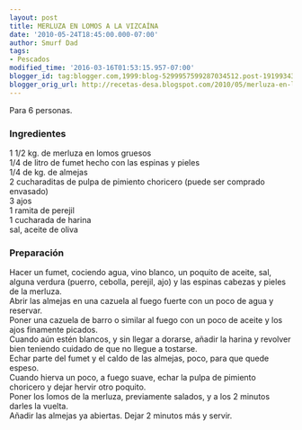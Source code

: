 ```yaml
---
layout: post
title: MERLUZA EN LOMOS A LA VIZCAÍNA
date: '2010-05-24T18:45:00.000-07:00'
author: Smurf Dad
tags:
- Pescados
modified_time: '2016-03-16T01:53:15.957-07:00'
blogger_id: tag:blogger.com,1999:blog-5299957599287034512.post-1919934352556077406
blogger_orig_url: http://recetas-desa.blogspot.com/2010/05/merluza-en-lomos-la-vizcaina.html
---
```


Para 6 personas.<br><h3>Ingredientes</h3><p>1 1/2 kg. de merluza en lomos gruesos<br/>1/4 de litro de fumet hecho con las espinas y pieles<br/>1/4 de kg. de almejas<br/>2 cucharaditas de pulpa de pimiento choricero (puede ser comprado envasado)<br/>3 ajos<br/>1 ramita de perejil<br/>1 cucharada de harina<br/>sal, aceite de oliva</p><h3>Preparaci&oacute;n</h3><p>Hacer un fumet, cociendo agua, vino blanco, un poquito de aceite, sal, alguna verdura (puerro, cebolla, perejil, ajo) y las espinas cabezas y pieles de la merluza.<br/>Abrir las almejas en una cazuela al fuego fuerte con un poco de agua y reservar.<br/>Poner una cazuela de barro o similar al fuego con un poco de aceite y los ajos finamente picados.<br/>Cuando a&uacute;n est&eacute;n blancos, y sin llegar a dorarse, a&ntilde;adir la harina y revolver bien teniendo cuidado de que no llegue a tostarse.<br/>Echar parte del fumet y el caldo de las almejas, poco, para que quede espeso.<br/>Cuando hierva un poco, a fuego suave, echar la pulpa de pimiento choricero y dejar hervir otro poquito.<br/>Poner los lomos de la merluza, previamente salados, y a los 2 minutos darles la vuelta.<br/>A&ntilde;adir las almejas ya abiertas. Dejar 2 minutos m&aacute;s y servir.</p>